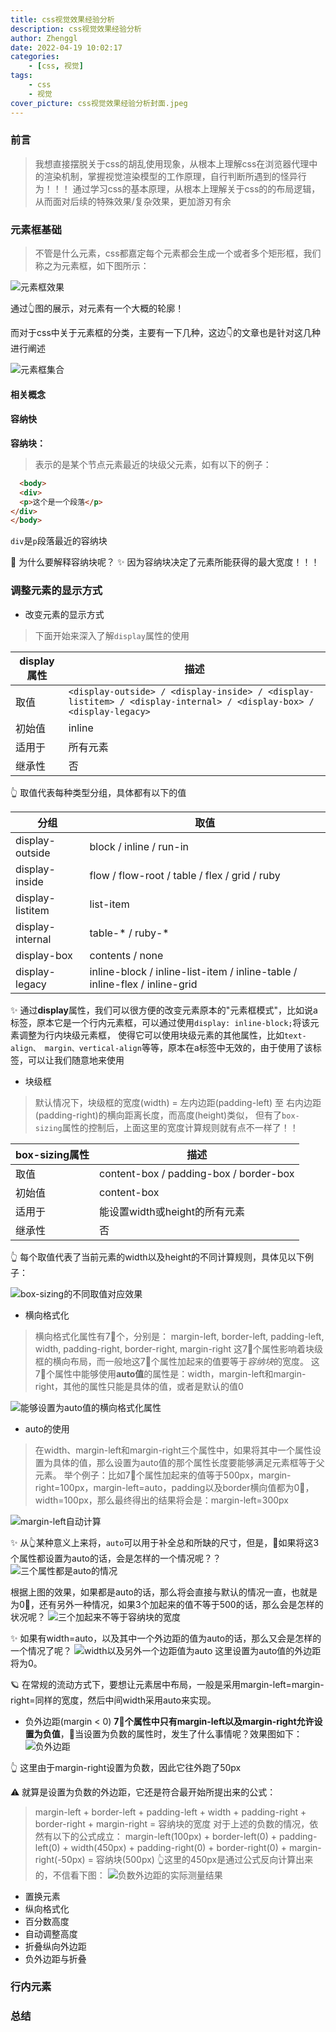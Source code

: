 ```yaml
---
title: css视觉效果经验分析
description: css视觉效果经验分析
author: Zhenggl
date: 2022-04-19 10:02:17
categories:
    - [css, 视觉]
tags:
    - css
    - 视觉
cover_picture: css视觉效果经验分析封面.jpeg
---
```


### 前言
> 我想直接摆脱关于css的胡乱使用现象，从根本上理解css在浏览器代理中的渲染机制，掌握视觉渲染模型的工作原理，自行判断所遇到的怪异行为！！！
> 通过学习css的基本原理，从根本上理解关于css的的布局逻辑，从而面对后续的特殊效果/复杂效果，更加游刃有余

### 元素框基础
> 不管是什么元素，css都嘉定每个元素都会生成一个或者多个矩形框，我们称之为元素框，如下图所示：

![元素框效果](元素框效果.png)

通过👆图的展示，对元素有一个大概的轮廓！

而对于css中关于元素框的分类，主要有一下几种，这边👇的文章也是针对这几种进行阐述

![元素框集合](元素框集合.png)

#### 相关概念

#### 容纳快

**容纳块：**
> 表示的是某个节点元素最近的块级父元素，如有以下的例子：

```html
  <body>
  <div>
  <p>这个是一个段落</p>
</div>
</body>
```

`div`是`p`段落最近的容纳块

🤔 为什么要解释容纳块呢？
✨ 因为容纳块决定了元素所能获得的最大宽度！！！

### 调整元素的显示方式
+ 改变元素的显示方式
> 下面开始来深入了解`display`属性的使用

| display属性 | 描述 |
|---|---|
| 取值 | `<display-outside> / <display-inside> / <display-listitem> / <display-internal> / <display-box> / <display-legacy>` |
| 初始值 | inline |
| 适用于 | 所有元素 |
| 继承性 | 否 |

👆 取值代表每种类型分组，具体都有以下的值

| 分组 | 取值 |
|---|---|
| display-outside | block / inline / run-in |
| display-inside | flow / flow-root / table / flex / grid / ruby |
| display-listitem | list-item |
| display-internal | table-* / ruby-* |
| display-box | contents / none |
| display-legacy | inline-block / inline-list-item / inline-table / inline-flex / inline-grid |


✨ 通过**display**属性，我们可以很方便的改变元素原本的"元素框模式"，比如说a标签，原本它是一个行内元素框，可以通过使用`display: inline-block;`将该元素调整为行内块级元素框，
使得它可以使用块级元素的其他属性，比如`text-align、 margin、vertical-align`等等，原本在a标签中无效的，由于使用了该标签，可以让我们随意地来使用

+ 块级框
> 默认情况下，块级框的宽度(width) = 左内边距(padding-left) 至 右内边距(padding-right)的横向距离长度，而高度(height)类似，
> 但有了`box-sizing`属性的控制后，上面这里的宽度计算规则就有点不一样了！！

| box-sizing属性 | 描述 |
|---|---|
| 取值 | content-box / padding-box / border-box |
| 初始值 | content-box |
| 适用于 | 能设置width或height的所有元素 |
| 继承性 | 否 |

👆 每个取值代表了当前元素的width以及height的不同计算规则，具体见以下例子：

![box-sizing的不同取值对应效果](box-sizing的不同取值对应效果.png)

+ 横向格式化
> 横向格式化属性有7⃣️个，分别是：
> margin-left, border-left, padding-left, width, padding-right, border-right, margin-right
> 这7⃣️个属性影响着块级框的横向布局，而一般地这7⃣️个属性加起来的值要等于*容纳块*的宽度。
> 这7⃣️个属性中能够使用**auto值**的属性是：width，margin-left和margin-right，其他的属性只能是具体的值，或者是默认的值0

![能够设置为auto值的横向格式化属性](能够设置为auto值的横向格式化属性.png)

+ auto的使用
> 在width、margin-left和margin-right三个属性中，如果将其中一个属性设置为具体的值，那么设置为auto值的那个属性长度要能够满足元素框等于父元素。
> 举个例子：比如7⃣️个属性加起来的值等于500px，margin-right=100px，margin-left=auto，padding以及border横向值都为0⃣️，width=100px，那么最终得出的结果将会是：margin-left=300px

![margin-left自动计算](margin-left自动计算.png)

✨ 从👆某种意义上来将，`auto`可以用于补全总和所缺的尺寸，但是，🤔如果将这3个属性都设置为auto的话，会是怎样的一个情况呢？？
![三个属性都是auto的情况](三个属性都是auto的情况.png)

根据上图的效果，如果都是auto的话，那么将会直接与默认的情况一直，也就是为0⃣️，还有另外一种情况，如果3个加起来的值不等于500的话，那么会是怎样的状况呢？
![三个加起来不等于容纳块的宽度](三个加起来不等于容纳块的宽度.png)

✨ 如果有width=auto，以及其中一个外边距的值为auto的话，那么又会是怎样的一个情况了呢？
![width以及另外一个边距值为auto](width以及另外一个边距值为auto.png)
这里设置为auto值的外边距将为0。

🪐 在常规的流动方式下，要想让元素居中布局，一般是采用margin-left=margin-right=同样的宽度，然后中间width采用auto来实现。

+ 负外边距(margin < 0)
**7⃣️个属性中只有margin-left以及margin-right允许设置为负值**，🤔当设置为负数的属性时，发生了什么事情呢？效果图如下：
![负外边距](负外边距.png)

👆 这里由于margin-right设置为负数，因此它往外跑了50px

⚠️ 就算是设置为负数的外边距，它还是符合最开始所提出来的公式：
> margin-left + border-left + padding-left + width + padding-right + border-right + margin-right = 容纳块的宽度
> 对于上述的负数的情况，依然有以下的公式成立：
> margin-left(100px) + border-left(0) + padding-left(0) + width(450px) + padding-right(0) + border-right(0) + margin-right(-50px) = 容纳块(500px)
> 👆这里的450px是通过公式反向计算出来的，不信看下图：
> ![负数外边距的实际测量结果](负数外边距的实际测量结果.png)

+ 置换元素
+ 纵向格式化
+ 百分数高度
+ 自动调整高度
+ 折叠纵向外边距
+ 负外边距与折叠

### 行内元素


### 总结

